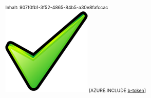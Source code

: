 Inhalt: 907f0fb1-3f52-4865-84b5-a30e8fafccac![Bild](4c2afff3-cc65-4116-833f-c7ab2455fe56.png)
[AZURE.INCLUDE [b-token](8e42da82-3d77-4eac-8d3e-22262d4573a8.md)]
